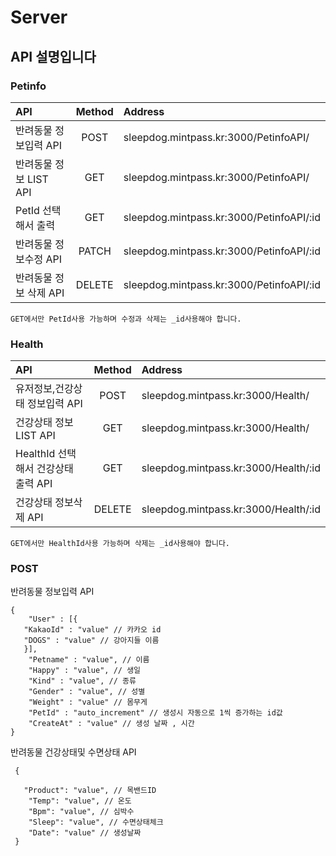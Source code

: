 # Server

## API 설명입니다

### Petinfo
API | Method | Address
:-----|:------:|:------|
반려동물 정보입력 API | POST | sleepdog.mintpass.kr:3000/PetinfoAPI/ |
반려동물 정보 LIST API | GET | sleepdog.mintpass.kr:3000/PetinfoAPI/ |
PetId 선택해서 출력 | GET | sleepdog.mintpass.kr:3000/PetinfoAPI/:id |
반려동물 정보수정 API | PATCH | sleepdog.mintpass.kr:3000/PetinfoAPI/:id |
반려동물 정보 삭제 API | DELETE | sleepdog.mintpass.kr:3000/PetinfoAPI/:id |

```
GET에서만 PetId사용 가능하며 수정과 삭제는 _id사용해야 합니다.
```

### Health
API | Method | Address
:-----|:------:|:------|
유저정보,건강상태 정보입력 API| POST | sleepdog.mintpass.kr:3000/Health/ |
건강상태 정보 LIST API | GET | sleepdog.mintpass.kr:3000/Health/ |
HealthId 선택해서 건강상태 출력 API | GET | sleepdog.mintpass.kr:3000/Health/:id |
건강상태 정보삭제 API | DELETE | sleepdog.mintpass.kr:3000/Health/:id |

```
GET에서만 HealthId사용 가능하며 삭제는 _id사용해야 합니다.
```

### POST
반려동물 정보입력 API
```
{
    "User" : [{
   "KakaoId" : "value" // 카카오 id
   "DOGS" : "value" // 강아지들 이름
   }],
    "Petname" : "value", // 이름
    "Happy" : "value", // 생일
    "Kind" : "value", // 종류
    "Gender" : "value", // 성별
    "Weight" : "value" // 몸무게
    "PetId" : "auto_increment" // 생성시 자동으로 1씩 증가하는 id값
    "CreateAt" : "value" // 생성 날짜 , 시간
}
```

반려동물 건강상태및 수면상태 API
```
 {
   
   "Product": "value", // 목밴드ID
    "Temp": "value", // 온도
    "Bpm": "value", // 심박수
    "Sleep": "value", // 수면상태체크
    "Date": "value" // 생성날짜
 }
```


